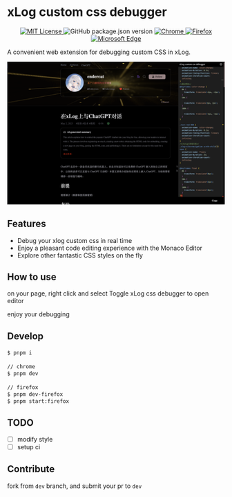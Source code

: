 # xLog custom css debugger

<p align="center">
  <a href="LICENSE" target="_blank">
    <img alt="MIT License" src="https://img.shields.io/badge/license-MIT-green?style=flat-square" />
  </a>

  <img alt="GitHub package.json version" src="https://img.shields.io/github/package-json/v/birdgg/xlog-custom-css-debugger">

  <a href="https://chrome.google.com/webstore/detail/xlog-custom-css-debugger/lpiflpnogkffpkmicdegbeboghckoelg" target="_blank">
    <img alt="Chrome" src="https://img.shields.io/chrome-web-store/stars/lpiflpnogkffpkmicdegbeboghckoelg?color=blue&label=Chrome&style=flat-square&logo=google-chrome&logoColor=white" />
  </a>

  <a href="https://addons.mozilla.org/en-US/firefox/addon/xlog-custom-css-debugger" target="_blank">
    <img alt="Firefox" src="https://img.shields.io/amo/stars/xlog-custom-css-debugger?color=orange&label=Firefox&style=flat-square&logo=firefox&logoColor=white" />
  </a>

  <a href="https://microsoftedge.microsoft.com/addons/detail/" target="_blank">
   <img alt="Microsoft Edge" src="https://img.shields.io/badge/Edge-download-blue?style=flat-square&logo=microsoft-edge" />
  </a>
</p>

A convenient web extension for debugging custom CSS in xLog.

![screenshot](./images/screenshot.png)

## Features
- Debug your xlog custom css in real time
- Enjoy a pleasant code editing experience with the Monaco Editor
- Explore other fantastic CSS styles on the fly

## How to use

on your page, right click and select Toggle xLog css debugger to open editor

enjoy your debugging
## Develop

```
$ pnpm i

// chrome
$ pnpm dev

// firefox
$ pnpm dev-firefox
$ pnpm start:firefox
```
## TODO
- [ ] modify style
- [ ] setup ci

## Contribute

fork from `dev` branch, and submit your pr to `dev`